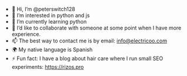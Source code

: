 - 👋 Hi, I’m @peterswitch128
- 👀 I’m interested in python and js
- 🌱 I’m currently learning python
- 💞️ I’d like to collaborate with someone at some point when I have more experience.
- 📫 The best way to contact me is by email: info@electricoo.com
- 🌍 My native language is Spanish
- ⚡ Fun fact: I have a blog about hair care where I run small SEO experiments: https://rizos.pro

<!---
peterswitch128/peterswitch128 is a ✨ special ✨ repository because its `README.md` (this file) appears on your GitHub profile.
You can click the Preview link to take a look at your changes.
--->
